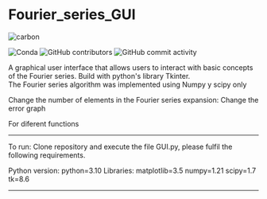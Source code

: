 # Fourier_series_GUI

![carbon](https://user-images.githubusercontent.com/68289151/193840440-2db7c266-9353-46e5-9818-bad21d7f3b9b.svg)


![Conda](https://img.shields.io/conda/pn/conda-forge/python?color=orange) ![GitHub contributors](https://img.shields.io/github/contributors/RafaelCampo-ME/Fourier_series_GUI?color=greene)  ![GitHub commit activity](https://img.shields.io/github/commit-activity/m/RafaelCampo-ME/Fourier_series_GUI)
 
A graphical user interface that allows users to interact with basic concepts of the Fourier series. Build with python's library Tkinter.  
The Fourier series algorithm was implemented using Numpy y scipy only


Change the number of elements in the Fourier series expansion:
Change the error graph


For diferent functions
________________________________________________________________________________________________________________________________________

To run: Clone repository and execute the file GUI.py, please fulfil the following requirements.

  Python version:
                python=3.10
  Libraries:
                matplotlib=3.5
                numpy=1.21 
                scipy=1.7
                tk=8.6         
________________________________________________________________________________________________________________________________________
